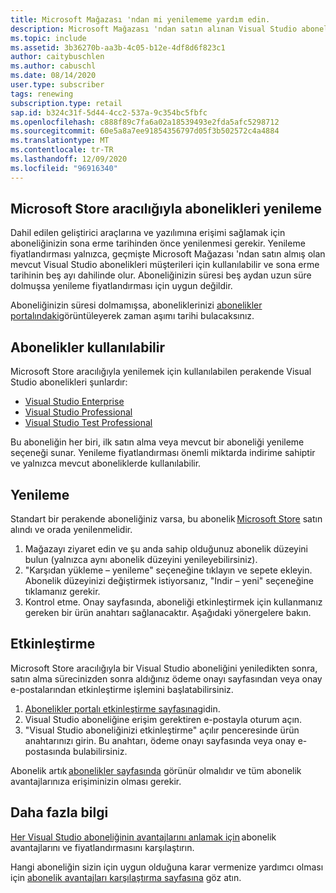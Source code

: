 ```yaml
---
title: Microsoft Mağazası 'ndan mi yenilememe yardım edin.
description: Microsoft Mağazası 'ndan satın alınan Visual Studio aboneliklerimi yenilememe yardımcı olun.
ms.topic: include
ms.assetid: 3b36270b-aa3b-4c05-b12e-4df8d6f823c1
author: caitybuschlen
ms.author: cabuschl
ms.date: 08/14/2020
user.type: subscriber
tags: renewing
subscription.type: retail
sap.id: b324c31f-5d44-4cc2-537a-9c354bc5fbfc
ms.openlocfilehash: c888f89c7fa6a02a18539493e2fda5afc5298712
ms.sourcegitcommit: 60e5a8a7ee91854356797d05f3b502572c4a4884
ms.translationtype: MT
ms.contentlocale: tr-TR
ms.lasthandoff: 12/09/2020
ms.locfileid: "96916340"
---
```

## <a name="renewing-subscriptions-through-microsoft-store"></a>Microsoft Store aracılığıyla abonelikleri yenileme 

Dahil edilen geliştirici araçlarına ve yazılımına erişimi sağlamak için aboneliğinizin sona erme tarihinden önce yenilenmesi gerekir. Yenileme fiyatlandırması yalnızca, geçmişte Microsoft Mağazası 'ndan satın almış olan mevcut Visual Studio abonelikleri müşterileri için kullanılabilir ve sona erme tarihinin beş ayı dahilinde olur. Aboneliğinizin süresi beş aydan uzun süre dolmuşsa yenileme fiyatlandırması için uygun değildir. 

Aboneliğinizin süresi dolmamışsa, aboneliklerinizi [abonelikler portalındaki](https://my.visualstudio.com/subscriptions)görüntüleyerek zaman aşımı tarihi bulacaksınız. 

## <a name="subscriptions-available"></a>Abonelikler kullanılabilir 

Microsoft Store aracılığıyla yenilemek için kullanılabilen perakende Visual Studio abonelikleri şunlardır: 

* [Visual Studio Enterprise](https://www.microsoft.com/en-us/p/visual-studio-enterprise-subscription/DG7GMGF0DST4/0003?rtc=1&activetab=pivot:overviewtab) 
* [Visual Studio Professional](https://www.microsoft.com/p/visual-studio-professional-subscription/dg7gmgf0dst3?activetab=pivot%3aoverviewtab) 
* [Visual Studio Test Professional](https://www.microsoft.com/p/visual-studio-test-professional-subscription/dg7gmgf0dst6?activetab=pivot%3aoverviewtab) 

Bu aboneliğin her biri, ilk satın alma veya mevcut bir aboneliği yenileme seçeneği sunar. Yenileme fiyatlandırması önemli miktarda indirime sahiptir ve yalnızca mevcut aboneliklerde kullanılabilir.  

## <a name="how-to-renew"></a>Yenileme 

Standart bir perakende aboneliğiniz varsa, bu abonelik [Microsoft Store](https://www.microsoft.com/store) satın alındı ve orada yenilenmelidir.  

1. Mağazayı ziyaret edin ve şu anda sahip olduğunuz abonelik düzeyini bulun (yalnızca aynı abonelik düzeyini yenileyebilirsiniz). 
1. "Karşıdan yükleme – yenileme" seçeneğine tıklayın ve sepete ekleyin. Abonelik düzeyinizi değiştirmek istiyorsanız, "Indir – yeni" seçeneğine tıklamanız gerekir.  
1. Kontrol etme. Onay sayfasında, aboneliği etkinleştirmek için kullanmanız gereken bir ürün anahtarı sağlanacaktır. Aşağıdaki yönergelere bakın. 

## <a name="how-to-activate"></a>Etkinleştirme  

Microsoft Store aracılığıyla bir Visual Studio aboneliğini yeniledikten sonra, satın alma sürecinizden sonra aldığınız ödeme onayı sayfasından veya onay e-postalarından etkinleştirme işlemini başlatabilirsiniz. 

1. [Abonelikler portalı etkinleştirme sayfasına](https://my.visualstudio.com/subscriptions/activate)gidin. 
1. Visual Studio aboneliğine erişim gerektiren e-postayla oturum açın. 
1. "Visual Studio aboneliğinizi etkinleştirme" açılır penceresinde ürün anahtarınızı girin. Bu anahtarı, ödeme onayı sayfasında veya onay e-postasında bulabilirsiniz. 

Abonelik artık [abonelikler sayfasında](https://my.visualstudio.com/subscriptions) görünür olmalıdır ve tüm abonelik avantajlarınıza erişiminizin olması gerekir. 

## <a name="more-information"></a>Daha fazla bilgi 

[Her Visual Studio aboneliğinin avantajlarını anlamak için](https://visualstudio.microsoft.com/vs/pricing/) abonelik avantajlarını ve fiyatlandırmasını karşılaştırın. 

Hangi aboneliğin sizin için uygun olduğuna karar vermenize yardımcı olması için [abonelik avantajları karşılaştırma sayfasına](https://visualstudio.microsoft.com/vs/benefits/) göz atın.